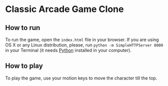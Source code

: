 # Classic Arcade Game Clone

## How to run

To run the game, open the `index.html` file in your browser. If you are using OS X or any Linux distribution, please, run `python -m SimpleHTTPServer 8000` in your Terminal (it needs [Python](https://www.python.org/) installed in your computer).

## How to play

To play the game, use your motion keys to move the character till the top.